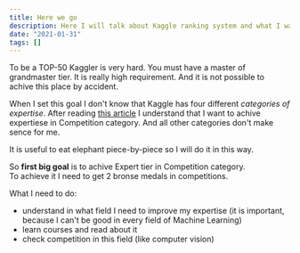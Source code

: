```yaml
---
title: Here we go
description: Here I will talk about Kaggle ranking system and what I want to achive.
date: "2021-01-31"
tags: []
---
```


To be a TOP-50 Kaggler is very hard. You must have a master of grandmaster tier. It is really high requirement. And it is not possible to achive this place by accident.

When I set this goal I don't know that Kaggle has four different _categories of expertise_. After reading [this article](https://www.kaggle.com/progression) I understand that I want to achive expertiese in Competition category. And all other categories don't make sence for me.

It is useful to eat elephant piece-by-piece so I will do it in this way.

So **first big goal** is to achive Expert tier in Competition category.  
To achieve it I need to get 2 bronse medals in competitions.

What I need to do:

- understand in what field I need to improve my expertise (it is important, because I can't be good in every field of Machine Learning)
- learn courses and read about it
- check competition in this field (like computer vision)
